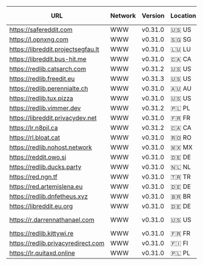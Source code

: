 |URL|Network|Version|Location|Behind Cloudflare?|Comment|
|-|-|-|-|-|-|
|https://safereddit.com|WWW|v0.31.0|🇺🇸 US||SFW only|
|https://l.opnxng.com|WWW|v0.31.0|🇸🇬 SG|||
|https://libreddit.projectsegfau.lt|WWW|v0.31.0|🇱🇺 LU|||
|https://libreddit.bus-hit.me|WWW|v0.31.0|🇨🇦 CA|||
|https://redlib.catsarch.com|WWW|v0.31.2|🇺🇸 US|||
|https://redlib.freedit.eu|WWW|v0.31.3|🇺🇸 US|||
|https://redlib.perennialte.ch|WWW|v0.31.0|🇦🇺 AU|✅||
|https://redlib.tux.pizza|WWW|v0.31.0|🇺🇸 US|||
|https://redlib.vimmer.dev|WWW|v0.31.2|🇵🇱 PL|||
|https://libreddit.privacydev.net|WWW|v0.31.0|🇫🇷 FR|||
|https://lr.n8pjl.ca|WWW|v0.31.2|🇨🇦 CA|||
|https://rl.bloat.cat|WWW|v0.31.0|🇷🇴 RO|||
|https://redlib.nohost.network|WWW|v0.31.0|🇲🇽 MX|||
|https://reddit.owo.si|WWW|v0.31.0|🇩🇪 DE|||
|https://redlib.ducks.party|WWW|v0.31.0|🇳🇱 NL|||
|https://red.ngn.tf|WWW|v0.31.0|🇹🇷 TR|||
|https://red.artemislena.eu|WWW|v0.31.0|🇩🇪 DE||Be crime do gay|
|https://redlib.dnfetheus.xyz|WWW|v0.31.0|🇧🇷 BR|✅||
|https://libreddit.eu.org|WWW|v0.31.0|🇩🇪 DE|||
|https://r.darrennathanael.com|WWW|v0.31.0|🇺🇸 US||contact noc at darrennathanael.com|
|https://redlib.kittywi.re|WWW|v0.31.0|🇫🇷 FR|||
|https://redlib.privacyredirect.com|WWW|v0.31.0|🇫🇮 FI|||
|https://lr.quitaxd.online|WWW|v0.31.0|🇵🇱 PL|||
